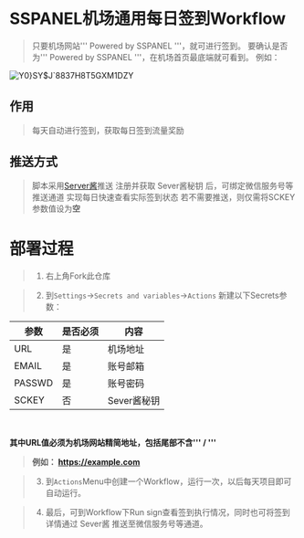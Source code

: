 # SSPANEL机场通用每日签到Workflow<br/>

>只要机场网站''' Powered by SSPANEL '''，就可进行签到。
>要确认是否为''' Powered by SSPANEL '''，在机场首页最底端就可看到。
>例如：
>
![Y0}SY$J`8837H8T5GXM1DZY](https://user-images.githubusercontent.com/21276183/214764546-4f66333a-cb9b-420e-8260-697d26fb4547.png)

## 作用
>每天自动进行签到，获取每日签到流量奖励

## 推送方式
>脚本采用<a href = 'https://sct.ftqq.com/'>Server酱</a>推送
>注册并获取 Sever酱秘钥  后，可绑定微信服务号等推送通道
>实现每日快速查看实际签到状态
>若不需要推送，则仅需将SCKEY参数值设为<b>空</b>

# 部署过程
>1. 右上角Fork此仓库

>2. 到`Settings`→`Secrets and variables`→`Actions` 新建以下Secrets参数：

| 参数   | 是否必须  | 内容  | 
| ------------ | ------------ | ------------ |
| URL  | 是  | 机场地址  |
| EMAIL  | 是  | 账号邮箱  |
| PASSWD | 是  | 账号密码  |
| SCKEY  | 否  | Sever酱秘钥  |
<br/>

<b>其中URL值必须为机场网站精简地址，包括尾部不含''' / '''
>例如：
>https://example.com</b>

>3. 到`Actions`Menu中创建一个Workflow，运行一次，以后每天项目即可自动运行。<br/>

>4. 最后，可到Workflow下Run sign查看签到执行情况，同时也可将签到详情通过 Sever酱 推送至微信服务号等通道。
